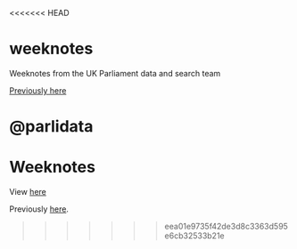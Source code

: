 <<<<<<< HEAD
# weeknotes

Weeknotes from the UK Parliament data and search team

[Previously here](https://pds.blog.parliament.uk/?s=%22Fortnight+notes%22)

@parlidata
=======
# Weeknotes
View [here](https://ukparliament.github.io/Weeknotes/)

Previously [here](https://ukparliament.github.io/weeknotes.data-search/).
>>>>>>> eea01e9735f42de3d8c3363d595e6cb32533b21e
